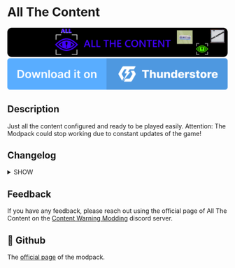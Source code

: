 
<h1>All The Content</h1>

<img src="https://raw.githubusercontent.com/PEPOAFONSO/All_The_Content/main/images/banner.png" alt="Banner">

<br>

<a href="https://thunderstore.io/c/content-warning/p/Modpack_Warning/All_The_Content/">
<img src="https://raw.githubusercontent.com/PEPOAFONSO/All_The_Content/93767caacd036140295a2ca4afeb6067a8507fbf/images/download.svg" alt="download_button" widht="230">
</a>

## Description

Just all the content configured and ready to be played easily. Attention: The Modpack could stop working due to constant updates of the game!


## Changelog

<details>
<summary>SHOW</summary>
<ul><li>

 ### Version 1.1.0
* #### + RamuneNeptune-MakeMeRagdoll
 ### Version 1.1.1
* #### + README File
 ### Version 1.1.2
* #### + README File Update
 ### Version 1.1.3
* #### + MakeMeRagdoll Updated
 ### Version 1.1.4
* #### + CWMouseWheel Updated
 ### Version 1.1.5
* #### + DetourContext Dispose Fix
* #### + AutoHookGenPatcher
* #### + CustomVideoSaveLocation
* #### + New Logo
 ### Version 1.1.6
* #### + CameraFPSChanger
 ### Version 1.1.7
* #### + VolumeBooster Updated
 ### Version 1.1.8
* #### + Changelog Added + Updated
* #### + MoreColors
 ### Version 1.1.9
* #### + Changelog + README Updated/Corrected
* #### + Official BepInExConfigurationManager
 ### Version 1.2.0
* #### + CWMouseWheel Updated
 ### Version 1.2.1
* #### + MoreColours Updated
* #### + Astro BetterSprint
* #### + PasteFromClipboard
* #### + PublicHostFix
* #### + Tyler1Goo
 ### Version 1.2.2
* #### + CWMouseWheel Updated
* #### + VolumeBooster Updated
* #### + MakeMeRagdoll Updated  
* #### + CustomVideoSaveLocations Updated
 ### Version 1.2.3
* #### + CWMouseWheel Updated
 ### Version 1.2.4
* #### + CWMouseWheel Updated
 ### Version 1.2.5
* #### + MoreCustomization Updated
* #### + MoreColors Updated
* #### + SimpleChat
* #### + CustomFov
 ### Version 1.2.6
* #### + MoreCustomization Updated
* #### + MoreColours Updated
* #### + DetourContext_Dispose_Fix Updated
* #### + AutoHookGenPatcher Updated
* #### + ContentWarningRichPresence
* #### + SuitColours
* #### + ContentSettings
* #### + More_Comments
* #### + Configs Updated
 ### Version 1.2.7
* #### + CWMouseWheel Updated
* #### - SuitColours
 ### Version 1.2.8
* #### + CWMouseWheel Updated
* #### + MoreColors Updated
* #### + More_Comment Updated
 ### Version 1.2.9
* #### + Flashcard Updated
* #### + AutoGookGenPatcher Updated
* #### + MoreColors
* #### + Diving_Bell_Tweaks  
* #### + Extended_Player_Names
* #### + ContentSpectateEnemies
* #### + MyceliumNetworking
* #### + CaughtIn4K
* #### + Video_Converter
* #### + loaforcsSoundAPI
 ### Version 1.3.0
* #### + CWMouseWheel Updated
* #### + DetourContext_Dispose_Fix_Updated
* #### + MoreSounds
* #### + InputAPI
* #### + ExtraItems
 ### Version 1.3.1
* #### + CWMouseWheel Updated
* #### + MoreColors Updated
* #### + ContentSettings Updated
* #### + Extended_Player_Names Updated
* #### + ContentSpectateEnemies Updated
* #### + MoreSounds Updated
* #### + CustomSoundboards Updated
* #### + VoiceRecognitionAPI
* #### - PublicHostingFix
 ### Version 1.3.2
* #### + MoreCustomization Updated
* #### + Video_Converter Updated
* #### + CrossHair Updated
* #### + BetterFaceRotation
* #### + SkinwalkersAdditionalSounds
* #### + Shuv
* #### + Boombox
 ### Version 1.3.3
* #### + CWMouseWheel Updated
* #### + Flashcard Updated
* #### + MakeMeRagdoll Updated
* #### + MoreColors Updated
* #### + More_Comments Updated
* #### + MyceliumNetworking Updated
* #### - Boombox
* #### + ContentSpectateEnemies Updated
* #### + DeathStatus
* #### + ShopUtils
* #### + BarchLib
* #### + ConfigurableWarning
* #### + FunnyProjector
* #### + MoreProjections
 ### Version 1.3.4
* #### + Virality Updated
* #### + MoreColors Updated
* #### + Azumatt-Official_BepInExConfigurationManager Updated
* #### + MoreColors Updated
* #### + More_Comments Updated
* #### + MyceliumNetworking Updated
* #### + MoreSounds Updated
* #### + InputAPI Updated
* #### + BetterFaceRotation Updated
* #### + Shuv Updated
* #### + ShopUtils Updated
* #### + ConfigurableWarning Updated
* #### + FunnyProjector Updated
* #### + MoreProjections Updated
* #### + Boombox
* #### + WarningMusic
* #### + BruhBoombox
* #### + ContentTunes
* #### + MoreSettings
* #### + Shrobysmemetunes
* #### + Mirage
* #### + SillyItems
* #### - ExtraItems
* #### - VideoConverter
 ### Version 1.3.5
* #### + AutoHookGenPatcher Updated
* #### + ContentSettings Updated
* #### + ContentSpectateEnemies Updated
* #### + MyceliumNetworking Updated
* #### + SkinwalkersAdditionalSounds Updated
* #### + Shuv Updated
* #### + ShopUtils Updated
* #### + InputAPI Updated
* #### + BetterFaceRotation Updated
* #### + Shuv Updated
* #### + ShopUtils Updated
* #### + ConfigurableWarning Updated
* #### + Boombox Updated
* #### + Mirage Updated
* #### + TheBestMusic
* #### + ShopTweaks
 ### Version 1.3.6
* #### + CustomFov Updated
* #### + Shuv Updated
* #### + ShopUtils Updated
* #### + ConfigurableWarning Updated
* #### + Boombox Updated
* #### + MoreSettings Updated
* #### + SillyItems Updated
* #### + Musicas_Fixes
* #### + Lockdown
* #### + LethalCompanyBoombox
* #### + IceBlaze_Boombox_Music 
* #### + BetterThrowing 
* #### + Toggle_Mute
* #### + More_Saves
* #### + 2WORLDS
 ### Version 1.3.7
 * #### + README Updated
  ### Version 1.3.8
 * #### + README Updated
</li></ul>
</details>


## Feedback

If you have any feedback, please reach out using the official page of All The Content on the [Content Warning Modding](https://discord.gg/yeGDSm4gFq) discord server.


## 🚀 Github
The [official page](https://github.com/PEPOAFONSO/All_The_Content) of the modpack.

